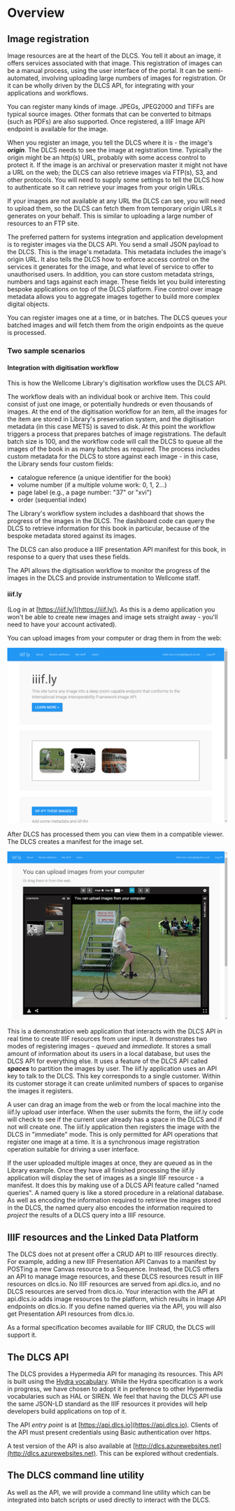# Overview

## Image registration

Image resources are at the heart of the DLCS. You tell it about an image, it offers services associated with that image. This registration of images can be a manual process, using the user interface of the portal. It can be semi-automated, involving uploading large numbers of images for registration. Or it can be wholly driven by the DLCS API, for integrating with your applications and workflows.

You can register many kinds of image. JPEGs, JPEG2000 and TIFFs are typical source images. Other formats that can be converted to bitmaps (such as PDFs) are also supported. Once registered, a IIIF Image API endpoint is available for the image.

When you register an image, you tell the DLCS where it is - the image's ***origin***. The DLCS needs to see the image at registration time. Typically the origin might be an http(s) URL, probably with some access control to protect it. If the image is an archival or preservation master it might not have a URL on the web; the DLCS can also retrieve images via FTP(s), S3, and other protocols. You will need to supply some settings to tell the DLCS how to authenticate so it can retrieve your images from your origin URLs.

If your images are not available at any URL the DLCS can see, you will need to upload them, so the DLCS can fetch them from temporary origin URLs it generates on your behalf. This is similar to uploading a large number of resources to an FTP site.

The preferred pattern for systems integration and application development is to register images via the DLCS API. You send a small JSON payload to the DLCS. This is the image's metadata. This metadata includes the image's origin URL. It also tells the DLCS how to enforce access control on the services it generates for the image, and what level of service to offer to unauthorised users. In addition, you can store custom metadata strings, numbers and tags against each image. These fields let you build interesting bespoke applications on top of the DLCS platform. Fine control over image metadata allows you to aggregate images together to build more complex digital objects.

You can register images one at a time, or in batches. The DLCS queues your batched images and will fetch them from the origin endpoints as the queue is processed.


### Two sample scenarios

#### Integration with digitisation workflow

This is how the Wellcome Library's digitisation workflow uses the DLCS API.

The workflow deals with an individual book or archive item. This could consist of just one image, or potentially hundreds or even thousands of images. At the end of the digitisation workflow for an item, all the images for the item are stored in Library's preservation system, and the digitisation metadata (in this case METS) is saved to disk. At this point the workflow triggers a process that prepares batches of image registrations. The default batch size is 100, and the workflow code will call the DLCS to queue all the images of the book in as many batches as required. The process includes custom metadata for the DLCS to store against each image - in this case, the Library sends four custom fields:

* catalogue reference (a unique identifier for the book)
* volume number (if a multiple volume work: 0, 1, 2...)
* page label (e.g., a page number: "37" or "xvi")
* order (sequential index)

The Library's workflow system includes a dashboard that shows the progress of the images in the DLCS. The dashboard code can query the DLCS to retrieve information for this book in particular, because of the bespoke metadata stored against its images.

The DLCS can also produce a IIIF presentation API manifest for this book, in response to a query that uses these fields.

The API allows the digitisation workflow to monitor the progress of the images in the DLCS and provide instrumentation to Wellcome staff.

#### iiif.ly

(Log in at [https://iiif.ly/](https://iiif.ly/). As this is a demo application you won't be able to create new images and image sets straight away - you'll need to have your account activated).

You can upload images from your computer or drag them in from the web:

![](iiifly-1.png)

After DLCS has processed them you can view them in a compatible viewer. The DLCS creates a manifest for the image set.

![](iiifly-2.png)

This is a demonstration web application that interacts with the DLCS API in real time to create IIIF resources from user input. It demonstrates two modes of registering images - *queued* and *immediate*. It stores a small amount of information about its users in a local database, but uses the DLCS API for everything else. It uses a feature of the DLCS API called ***spaces*** to partition the images by user. The iiif.ly application uses an API key to talk to the DLCS. This key corresponds to a single customer. Within its customer storage it can create unlimited numbers of spaces to organise the images it registers.

A user can drag an image from the web or from the local machine into the iiif.ly upload user interface. When the user submits the form, the iiif.ly code will check to see if the current user already has a space in the DLCS and if not will create one. The iiif.ly application then registers the image with the DLCS in "immediate" mode. This is only permitted for API operations that register one image at a time. It is a synchronous image registration operation suitable for driving a user interface. 

If the user uploaded multiple images at once, they are queued as in the Library example. Once they have all finished processing the iiif.ly application will display the set of images as a single IIIF resource - a manifest. It does this by making use of a DLCS API feature called "named queries". A named query is like a stored procedure in a relational database. As well as encoding the information required to retrieve the images stored in the DLCS, the named query also encodes the information required to *project* the results of a DLCS query into a IIIF resource. 


## IIIF resources and the Linked Data Platform

The DLCS does not at present offer a CRUD API to IIIF resources directly. For example, adding a new IIIF Presentation API Canvas to a manifest by POSTing a new Canvas resource to a Sequence. Instead, the DLCS offers an API to manage image resources, and these DLCS resources result in IIIF resources on dlcs.io. No IIIF resources are served from api.dlcs.io, and no DLCS resources are served from dlcs.io. Your interaction with the API at api.dlcs.io adds image resources to the platform, which results in Image API endpoints on dlcs.io. If you define named queries via the API, you will also get Presentation API resources from dlcs.io.

As a formal specification becomes available for IIIF CRUD, the DLCS will support it.

## The DLCS API

The DLCS provides a Hypermedia API for managing its resources. This API is built using the [Hydra vocabulary](http://www.hydra-cg.com/spec/latest/core/). While the Hydra specification is a work in progress, we have chosen to adopt it in preference to other Hypermedia vocabularies such as HAL or SIREN. We feel that having the DLCS API use the same JSON-LD standard as the IIIF resources it provides will help developers build applications on top of it.

The API *entry point* is at [https://api.dlcs.io](https://api.dlcs.io). Clients of the API must present credentials using Basic authentication over https.

A test version of the API is also available at [http://dlcs.azurewebsites.net](http://dlcs.azurewebsites.net). This can be explored without credentials. 


## The DLCS command line utility

As well as the API, we will provide a command line utility which can be integrated into batch scripts or used directly to interact with the DLCS.


